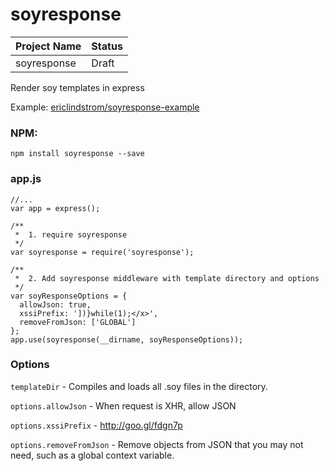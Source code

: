 # soyresponse

| Project Name   | Status |
|----------------|--------|
| soyresponse    | Draft  |

Render soy templates in express

Example: [ericlindstrom/soyresponse-example](https://github.com/ericlindstrom/soyresponse-example)

### NPM:

    npm install soyresponse --save

### app.js

    //...
    var app = express();

    /**
     *  1. require soyresponse 
     */
    var soyresponse = require('soyresponse');

    /**
     *  2. Add soyresponse middleware with template directory and options
     */
    var soyResponseOptions = {
      allowJson: true,
      xssiPrefix: '])}while(1);</x>',
      removeFromJson: ['GLOBAL']
    };
    app.use(soyresponse(__dirname, soyResponseOptions));
 
### Options

`templateDir` - Compiles and loads all .soy files in the directory.

`options.allowJson` - When request is XHR, allow JSON

`options.xssiPrefix` - http://goo.gl/fdgn7p

`options.removeFromJson` - Remove objects from JSON that you may not need, such as a global context variable.
